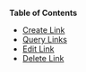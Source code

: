 **Table of Contents**

* [Create Link](#post_link)
* [Query Links](#get_link)
* [Edit Link](#put_link)
* [Delete Link](#delete_link)